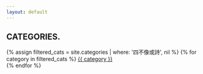 ```yaml
---
layout: default
---
```


<h2>CATEGORIES.</h2>
<p>
    {% assign filtered_cats = site.categories | where: '四不像或詩', nil %}
    {% for category in filtered_cats %}
    <a href="/category/{{ category }}">
        {{ category }}
    </a>
    <br>
    {% endfor %}
</p>
